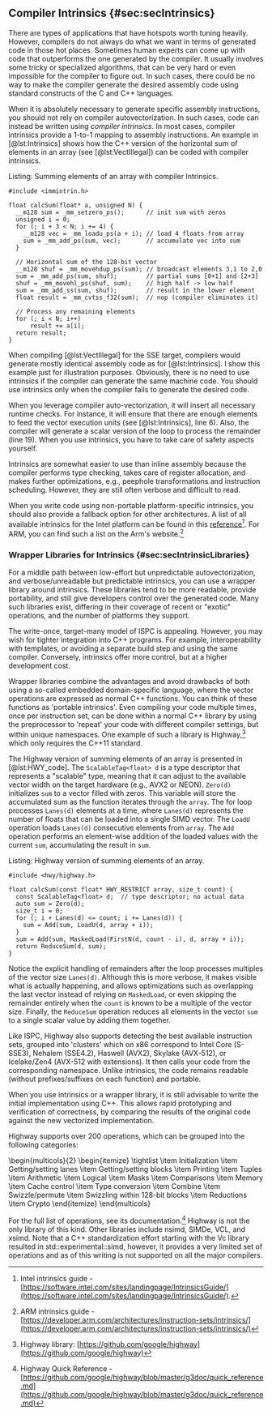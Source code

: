 ## Compiler Intrinsics {#sec:secIntrinsics}

There are types of applications that have hotspots worth tuning heavily. However, compilers do not always do what we want in terms of generated code in those hot places. Sometimes human experts can come up with code that outperforms the one generated by the compiler. It usually involves some tricky or specialized algorithms, that can be very hard or even impossible for the compiler to figure out. In such cases, there could be no way to make the compiler generate the desired assembly code using standard constructs of the C and C++ languages.

When it is absolutely necessary to generate specific assembly instructions, you should not rely on compiler autovectorization. In such cases, code can instead be written using *compiler intrinsics*. In most cases, compiler intrinsics provide a 1-to-1 mapping to assembly instructions. An example in [@lst:Intrinsics] shows how the C++ version of the horizontal sum of elements in an array (see [@lst:VectIllegal]) can be coded with compiler intrinsics.

Listing: Summing elements of an array with compiler Intrinsics.
		
~~~~ {#lst:Intrinsics .cpp .numberLines}
#include <immintrin.h>

float calcSum(float* a, unsigned N) {  
  __m128 sum = _mm_setzero_ps();      // init sum with zeros
  unsigned i = 0;
  for (; i + 3 < N; i += 4) {
    __m128 vec = _mm_loadu_ps(a + i); // load 4 floats from array
    sum = _mm_add_ps(sum, vec);       // accumulate vec into sum
  }

  // Horizontal sum of the 128-bit vector
  __m128 shuf = _mm_movehdup_ps(sum); // broadcast elements 3,1 to 2,0
  sum = _mm_add_ps(sum, shuf);        // partial sums [0+1] and [2+3]
  shuf = _mm_movehl_ps(shuf, sum);    // high half -> low half
  sum = _mm_add_ss(sum, shuf);        // result in the lower element
  float result = _mm_cvtss_f32(sum);  // nop (compiler eliminates it)

  // Process any remaining elements
  for (; i < N; i++)
      result += a[i];
  return result;
}
~~~~~~~~~~~~~~~~~~~~~~~~~~~~~~~~~~~~~~~~~~~~~~~~~

When compiling [@lst:VectIllegal] for the SSE target, compilers would generate mostly identical assembly code as for [@lst:Intrinsics]. I show this example just for illustration purposes. Obviously, there is no need to use intrinsics if the compiler can generate the same machine code. You should use intrinsics only when the compiler fails to generate the desired code. 

When you leverage compiler auto-vectorization, it will insert all necessary runtime checks. For instance, it will ensure that there are enough elements to feed the vector execution units (see [@lst:Intrinsics], line 6). Also, the compiler will generate a scalar version of the loop to process the remainder (line 19). When you use intrinsics, you have to take care of safety aspects yourself.

Intrinsics are somewhat easier to use than inline assembly because the compiler performs type checking, takes care of register allocation, and makes further optimizations, e.g., peephole transformations and instruction scheduling. However, they are still often verbose and difficult to read.

When you write code using non-portable platform-specific intrinsics, you should also provide a fallback option for other architectures. A list of all available intrinsics for the Intel platform can be found in this [reference](https://software.intel.com/sites/landingpage/IntrinsicsGuide/)[^11]. For ARM, you can find such a list on the Arm's website.[^14]

### Wrapper Libraries for Intrinsics {#sec:secIntrinsicLibraries}

For a middle path between low-effort but unpredictable autovectorization, and verbose/unreadable but predictable intrinsics, you can use a wrapper library around intrinsics. These libraries tend to be more readable, provide portability, and still give developers control over the generated code. Many such libraries exist, differing in their coverage of recent or "exotic" operations, and the number of platforms they support.

The write-once, target-many model of ISPC is appealing. However, you may wish for tighter integration into C++ programs. For example, interoperability with templates, or avoiding a separate build step and using the same compiler. Conversely, intrinsics offer more control, but at a higher development cost.

Wrapper libraries combine the advantages and avoid drawbacks of both using a so-called embedded domain-specific language, where the vector operations are expressed as normal C++ functions. You can think of these functions as 'portable intrinsics'. Even compiling your code multiple times, once per instruction set, can be done within a normal C++ library by using the preprocessor to 'repeat' your code with different compiler settings, but within unique namespaces. One example of such a library is Highway,[^12] which only requires the C++11 standard.

The Highway version of summing elements of an array is presented in [@lst:HWY_code]. The `ScalableTag<float> d` is a type descriptor that represents a "scalable" type, meaning that it can adjust to the available vector width on the target hardware (e.g., AVX2 or NEON). `Zero(d)` initializes `sum` to a vector filled with zeros. This variable will store the accumulated sum as the function iterates through the `array`. The for loop processes `Lanes(d)` elements at a time, where `Lanes(d)` represents the number of floats that can be loaded into a single SIMD vector. The `LoadU` operation loads `Lanes(d)` consecutive elements from `array`. The `Add` operation performs an element-wise addition of the loaded values with the current `sum`, accumulating the result in `sum`.

Listing: Highway version of summing elements of an array.

~~~~ {#lst:HWY_code .cpp}
#include <hwy/highway.h>

float calcSum(const float* HWY_RESTRICT array, size_t count) {
  const ScalableTag<float> d;  // type descriptor; no actual data
  auto sum = Zero(d);
  size_t i = 0;
  for (; i + Lanes(d) <= count; i += Lanes(d)) {
    sum = Add(sum, LoadU(d, array + i));
  }
  sum = Add(sum, MaskedLoad(FirstN(d, count - i), d, array + i));
  return ReduceSum(d, sum);
}
~~~~~~~~~~~~~~~~~~~~~~~~~~~~~~~~~~~~~~~~~~~~~~~~~

Notice the explicit handling of remainders after the loop processes multiples of the vector size `Lanes(d)`. Although this is more verbose, it makes visible what is actually happening, and allows optimizations such as overlapping the last vector instead of relying on `MaskedLoad`, or even skipping the remainder entirely when the `count` is known to be a multiple of the vector size. Finally, the `ReduceSum` operation reduces all elements in the vector `sum` to a single scalar value by adding them together.

Like ISPC, Highway also supports detecting the best available instruction sets, grouped into 'clusters' which on x86 correspond to Intel Core (S-SSE3), Nehalem (SSE4.2), Haswell (AVX2), Skylake (AVX-512), or Icelake/Zen4 (AVX-512 with extensions). It then calls your code from the corresponding namespace. Unlike intrinsics, the code remains readable (without prefixes/suffixes on each function) and portable.

When you use intrinsics or a wrapper library, it is still advisable to write the initial implementation using C++. This allows rapid prototyping and verification of correctness, by comparing the results of the original code against the new vectorized implementation.

Highway supports over 200 operations, which can be grouped into the following categories:

\begin{multicols}{2}
\begin{itemize}
\tightlist
\item Initialization
\item Getting/setting lanes
\item Getting/setting blocks
\item Printing
\item Tuples
\item Arithmetic
\item Logical
\item Masks
\item Comparisons
\item Memory
\item Cache control
\item Type conversion
\item Combine
\item Swizzle/permute
\item Swizzling within 128-bit blocks
\item Reductions
\item Crypto
\end{itemize}
\end{multicols}

For the full list of operations, see its documentation.[^13] Highway is not the only library of this kind. Other libraries include nsimd, SIMDe, VCL, and xsimd. Note that a C++ standardization effort starting with the Vc library resulted in std::experimental::simd, however, it provides a very limited set of operations and as of this writing is not supported on all the major compilers.

[^11]: Intel intrinsics guide - [https://software.intel.com/sites/landingpage/IntrinsicsGuide/](https://software.intel.com/sites/landingpage/IntrinsicsGuide/).
[^12]: Highway library: [https://github.com/google/highway](https://github.com/google/highway)
[^13]: Highway Quick Reference - [https://github.com/google/highway/blob/master/g3doc/quick_reference.md](https://github.com/google/highway/blob/master/g3doc/quick_reference.md)
[^14]: ARM intrinsics guide - [https://developer.arm.com/architectures/instruction-sets/intrinsics/](https://developer.arm.com/architectures/instruction-sets/intrinsics/)